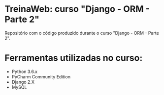 # TreinaWeb: curso "Django - ORM - Parte 2"

Repositório com o código produzido durante o curso "Django - ORM - Parte 2".

# Ferramentas utilizadas no curso:

- Python 3.6.x
- PyCharm Community Edition
- Django 2.X
- MySQL




